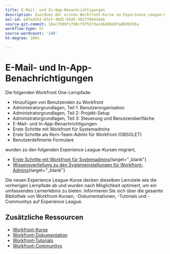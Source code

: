 ```yaml
---
title: E-Mail- und In-App-Benachrichtigungen
description: Zuordnen der ersten Workfront-Kurse zu Experience League-Kursen
exl-id: e8fed262-07ef-40d5-b5d5-5017760d16eb
source-git-commit: 18ac7509f1f90cf975573a146d69497ad8d9355a
workflow-type: ht
source-wordcount: '148'
ht-degree: 100%

---
```


# E-Mail- und In-App-Benachrichtigungen

Die folgenden Workfront One-Lernpfade:

* Hinzufügen von Benutzenden zu Workfront
* Administratorgrundlagen, Teil 1: Benutzerorganisation
* Administratorgrundlagen, Teil 2: Projekt-Setup
* Administratorgrundlagen, Teil 3: Steuerung und Benutzeroberfläche
* E-Mail- und In-App-Benachrichtigungen
* Erste Schritte mit Workfront für Systemadmins
* Erste Schritte als Kern-Team-Admin für Workfront (OBSOLET)
* Benutzerdefinierte Formulare

wurden zu den folgenden Experience League-Kursen migriert,

* [Erste Schritte mit Workfront für Systemadmins](https://experienceleague.adobe.com/?recommended=Workfront-A-1-2022.1.admin&amp;lang=de){target="_blank"}
* [Wissensvertiefung zu den Systemeinstellungen für Workfront-Admins](https://experienceleague.adobe.com/?recommended=Workfront-A-1-2022.2.admin&amp;lang=de){target="_blank"}

Die neuen Experience League-Kurse decken dieselben Lernziele wie die vorherigen Lernpfade ab und wurden nach Möglichkeit optimiert, um ein umfassendes Lernerlebnis zu bieten.  Informieren Sie sich über die gesamte Bibliothek von Workfront-Kursen, -Dokumentationen, -Tutorials und -Communitys auf Experience League.

## Zusätzliche Ressourcen

* [Workfront-Kurse](https://experienceleague.adobe.com/?lang=de&amp;Solution=Workfront#courses)
* [Workfront-Dokumentation](https://experienceleague.adobe.com/docs/workfront.html?lang=de)
* [Workfront-Tutorials](https://experienceleague.adobe.com/docs/workfront-learn/tutorials-workfront/home.html?lang=de)
* [Workfront-Communitys](https://experienceleaguecommunities.adobe.com/t5/workfront/ct-p/workfront)
